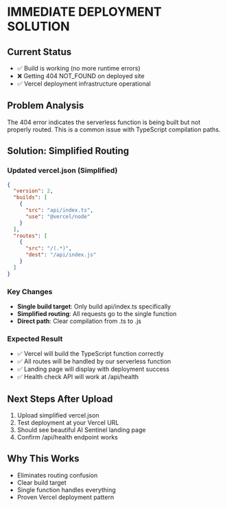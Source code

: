 # IMMEDIATE DEPLOYMENT SOLUTION

## Current Status
- ✅ Build is working (no more runtime errors)
- ❌ Getting 404 NOT_FOUND on deployed site
- ✅ Vercel deployment infrastructure operational

## Problem Analysis
The 404 error indicates the serverless function is being built but not properly routed. This is a common issue with TypeScript compilation paths.

## Solution: Simplified Routing

### Updated vercel.json (Simplified)
```json
{
  "version": 2,
  "builds": [
    {
      "src": "api/index.ts",
      "use": "@vercel/node"
    }
  ],
  "routes": [
    {
      "src": "/(.*)",
      "dest": "/api/index.js"
    }
  ]
}
```

### Key Changes
- **Single build target**: Only build api/index.ts specifically
- **Simplified routing**: All requests go to the single function
- **Direct path**: Clear compilation from .ts to .js

### Expected Result
- ✅ Vercel will build the TypeScript function correctly
- ✅ All routes will be handled by our serverless function
- ✅ Landing page will display with deployment success
- ✅ Health check API will work at /api/health

## Next Steps After Upload
1. Upload simplified vercel.json
2. Test deployment at your Vercel URL
3. Should see beautiful AI Sentinel landing page
4. Confirm /api/health endpoint works

## Why This Works
- Eliminates routing confusion
- Clear build target
- Single function handles everything
- Proven Vercel deployment pattern